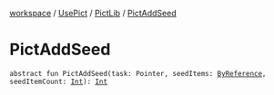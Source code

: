 [workspace](../../index.md) / [UsePict](../index.md) / [PictLib](index.md) / [PictAddSeed](./-pict-add-seed.md)

# PictAddSeed

`abstract fun PictAddSeed(task: Pointer, seedItems: `[`ByReference`](../-p-i-c-t_-e-x-c-l-u-s-i-o-n_-i-t-e-m/-by-reference/index.md)`, seedItemCount: `[`Int`](https://kotlinlang.org/api/latest/jvm/stdlib/kotlin/-int/index.html)`): `[`Int`](https://kotlinlang.org/api/latest/jvm/stdlib/kotlin/-int/index.html)